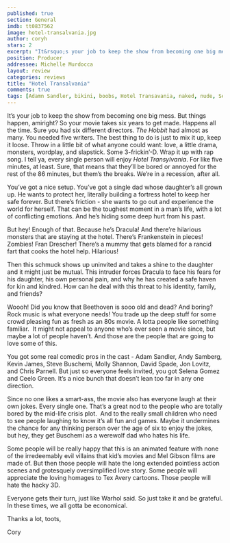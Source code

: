 ```yaml
---
published: true
section: General
imdb: tt0837562
image: hotel-transalvania.jpg
author: coryh
stars: 2
excerpt: "It&rsquo;s your job to keep the show from becoming one big mess."
position: Producer
addressee: Michelle Murdocca
layout: review
categories: reviews
title: "Hotel Transalvania"
comments: true
tags: [Adamn Sandler, bikini, boobs, Hotel Transavania, naked, nude, Selena Gomez, sexy, shower, Uncategorized]
---
```

<p>It&rsquo;s your job to keep the show from becoming one big mess. But things happen, amiright? So your movie takes six years to get made. Happens all the time. Sure you had six different directors. <em>The Hobbit</em> had almost as many. You needed five writers. The best thing to do is just to mix it up, keep it loose. Throw in a little bit of what anyone could want: love, a little drama, monsters, wordplay, and slapstick. Some 3-frickin&#8217;-D. Wrap it up with rap song. I tell ya, every single person will enjoy <em>Hotel Transylvania</em>. For like five minutes, at least. Sure, that means that they&#8217;ll be bored or annoyed for the rest of the 86 minutes, but them&#8217;s the breaks. We&#8217;re in a recession, after all.</p>
<p>You&#8217;ve got a nice setup. You&#8217;ve got a single dad whose daughter&#8217;s all grown up. He wants to protect her, literally building a fortress hotel to keep her safe forever. But there&#8217;s friction - she wants to go out and experience the world for herself. That can be the toughest moment in a man&#8217;s life, with a lot of conflicting emotions. And he&#8217;s hiding some deep hurt from his past.</p>
<p>But hey! Enough of that. Because he&#8217;s Dracula! And there&#8217;re hilarious monsters that are staying at the hotel. There&#8217;s Frankenstein in pieces! Zombies! Fran Drescher! There&#8217;s a mummy that gets blamed for a rancid fart that cooks the hotel help. Hilarious!</p>
<p>Then this schmuck shows up uninvited and takes a shine to the daughter and it might just be mutual. This intruder forces Dracula to face his fears for his daughter, his own personal pain, and why he has created a safe haven for kin and kindred. How can he deal with this threat to his identity, family, and friends?</p>
<p>Woooh! Did you know that Beethoven is sooo old and dead? And boring? Rock music is what everyone needs! You trade up the deep stuff for some crowd pleasing fun as fresh as an 80s movie. A lotta people like something familiar.&nbsp; It might not appeal to anyone who&rsquo;s ever seen a movie since, but maybe a lot of people haven&#8217;t. And those are the people that are going to love some of this.</p>
<p>You got some real comedic pros in the cast - Adam Sandler, Andy Samberg, Kevin James, Steve Buschemi, Molly Shannon, David Spade, Jon Lovitz, and Chris Parnell. But just so everyone feels invited, you got Selena Gomez and Ceelo Green. It&#8217;s a nice bunch that doesn&#8217;t lean too far in any one direction.</p>
<p>Since no one likes a smart-ass, the movie also has everyone laugh at their own jokes. Every single one. That&#8217;s a great nod to the people who are totally bored by the mid-life crisis plot.&nbsp; And to the really small children who need to see people laughing to know it&#8217;s all fun and games. Maybe it undermines the chance for any thinking person over the age of six to enjoy the jokes, but hey, they get Buschemi as a werewolf dad who hates his life.</p>
<p>Some people will be really happy that this is an animated feature with none of the irredeemably evil villains that kid&#8217;s movies and Mel Gibson films are made of. But then those people will hate the long extended pointless action scenes and grotesquely oversimplified love story. Some people will appreciate the loving homages to Tex Avery cartoons. Those people will hate the hacky 3D.</p>
<p>Everyone gets their turn, just like Warhol said. So just take it and be grateful. In these times, we all gotta be economical.</p>
<p>Thanks a lot, toots,</p>
<p>Cory</p>
